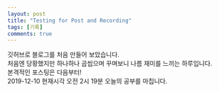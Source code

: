 ```yaml
---
layout: post
title: "Testing for Post and Recording"
tags: [기록]
comments: true
---
```

깃허브로 블로그를 처음 만들어 보았습니다.<br>
처음엔 당황했지만 하나하나 곱씹으며 꾸며보니 나름 재미를 느끼는 하루입니다.<br>
본격적인 포스팅은 다음부터!<br>
2019-12-10 현재시각 오전 2시 19분 오늘의 공부를 마칩니다.<br>
